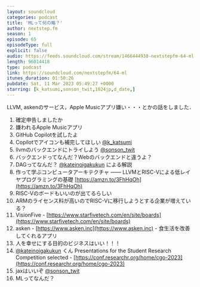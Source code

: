 ```yaml
---
layout: soundcloud
categories: podcast
title: 'MLって何の略？'
author: nextstep.fm
season: 1
episode: 65
episodeType: full
explicit: false
audio: https://feeds.soundcloud.com/stream/1466444938-nextstepfm-64-ml.mp3
length: 96014418
type: podcast
link: https://soundcloud.com/nextstepfm/64-ml
itunes_duration: 01:50:26
pubdate: Sat, 11 Mar 2023 05:49:27 +0000
starring: [k_katsumi,sonson_twit,1024jp,d_date,]
---
```


LLVM, askenのサービス，Apple Musicアプリ嫌い・・・とかの話をしました．

1. 確定申告しましたか
2. 嫌われるApple Musicアプリ
3. GitHub Copilotを試したよ
4. Copilotでアイコンも補完してほしい [@k_katsumi](https://twitter.com/@k_katsumi)
5. llvmのバックエンドにトライしよう [@sonson_twit](https://twitter.com/@sonson_twit)
6. バックエンドってなんだ？Webのバックエンドと違うよ？
6. DAGってなんだ？ [@kateinoigakukun](https://twitter.com/@kateinoigakukun) による解説
7. 作って学ぶコンピュータアーキテクチャ —— LLVMとRISC-Vによる低レイヤプログラミングの基礎 [https://amzn.to/3FhHqOh](https://amzn.to/3FhHqOh)
8. RISC-Vのボードもいいのが出てるらしい
9. ARMのライセンス料が高いのでRISC-Vに移行しようとする企業が増えている？
10. VisionFive - [https://www.starfivetech.com/en/site/boards](https://www.starfivetech.com/en/site/boards)
11. asken - [https://www.asken.inc](https://www.asken.inc) - 食生活を改善してくれるアプリ
13. 人を幸せにする目的のビジネスはいい！！！
14. [@kateinoigakukun](https://twitter.com/@kateinoigakukun) くん Presentations for the Student Research Competition selected - [https://conf.researchr.org/home/cgo-2023](https://conf.researchr.org/home/cgo-2023)
15. jaxはいいぞ [@sonson_twit](https://twitter.com/@sonson_twit)
16. MLってなんだ？
